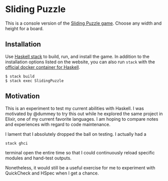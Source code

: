 # Sliding Puzzle

This is a console version of the [Sliding Puzzle game](https://en.wikipedia.org/wiki/Sliding_puzzle).
Choose any width and height for a board.


## Installation

Use [Haskell stack](http://haskellstack.org/) to build, run, and install the
game.  In addition to the installation options listed on the website, you can
also run `stack` with the [official docker container for Haskell](https://hub.docker.com/_/haskell/).

    $ stack build
    $ stack exec SlidingPuzzle


## Motivation

This is an experiment to test my current abilities with Haskell.  I was
motivated by @dummey to try this out while he explored the same project in
Elixir, one of my current favorite languages.  I am hoping to compare notes
and experiences with regard to code maintenance.

I lament that I absolutely dropped the ball on testing.  I actually had a

    stack ghci


terminal open the entire time so that I could continuously reload specific
modules and hand-test outputs.

Nonetheless, it would still be a useful exercise for me to experiment with
QuickCheck and HSpec when I get a chance.

